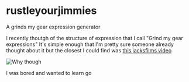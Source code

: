 # rustleyourjimmies
A grinds my gear expression generator

I recently thoutgh of the structure of expression that I call "Grind my gear expressions" It's simple enough that I'm pretty sure someone already thought about it
but the closest I could find was [this jacksfilms video](https://www.youtube.com/watch?v=C7fS3RsFuUE) 

![Why though](https://i.kym-cdn.com/photos/images/newsfeed/001/255/097/022.jpg "Why though")

I was bored and wanted to learn go
